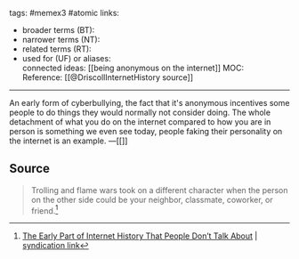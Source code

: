 tags: #memex3 #atomic 
links:  
- broader terms (BT):  
- narrower terms (NT):  
- related terms (RT):  
- used for (UF) or aliases:  
connected ideas:  [[being anonymous on the internet]]
MOC:  
Reference: [[@DriscollInternetHistory source]]

---
An early form of cyberbullying, the fact that it's anonymous incentives some people to do things they would normally not consider doing. The whole detachment of what you do on the internet compared to how you are in person is something we even see today, people faking their personality on the internet is an example.
&mdash;[[]]

## Source 
> Trolling and flame wars took on a different character when the person on the other side could be your neighbor, classmate, coworker, or friend.[^1]

[^1]: [The Early Part of Internet History That People Don’t Talk About](https://issues.org/prehistory-social-media-modem-world-driscoll/) | [syndication link](tk) 

